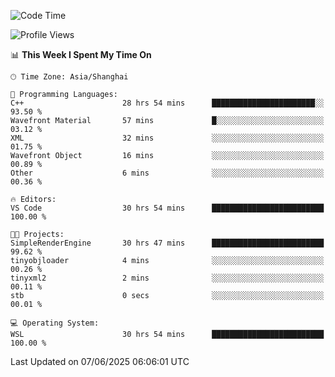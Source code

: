 <!--START_SECTION:waka-->
![Code Time](http://img.shields.io/badge/Code%20Time-2%2C977%20hrs%208%20mins-blue)

![Profile Views](http://img.shields.io/badge/Profile%20Views-0-blue)

📊 **This Week I Spent My Time On** 

```text
🕑︎ Time Zone: Asia/Shanghai

💬 Programming Languages: 
C++                      28 hrs 54 mins      ███████████████████████░░   93.50 % 
Wavefront Material       57 mins             █░░░░░░░░░░░░░░░░░░░░░░░░   03.12 % 
XML                      32 mins             ░░░░░░░░░░░░░░░░░░░░░░░░░   01.75 % 
Wavefront Object         16 mins             ░░░░░░░░░░░░░░░░░░░░░░░░░   00.89 % 
Other                    6 mins              ░░░░░░░░░░░░░░░░░░░░░░░░░   00.36 % 

🔥 Editors: 
VS Code                  30 hrs 54 mins      █████████████████████████   100.00 % 

🐱‍💻 Projects: 
SimpleRenderEngine       30 hrs 47 mins      █████████████████████████   99.62 % 
tinyobjloader            4 mins              ░░░░░░░░░░░░░░░░░░░░░░░░░   00.26 % 
tinyxml2                 2 mins              ░░░░░░░░░░░░░░░░░░░░░░░░░   00.11 % 
stb                      0 secs              ░░░░░░░░░░░░░░░░░░░░░░░░░   00.01 % 

💻 Operating System: 
WSL                      30 hrs 54 mins      █████████████████████████   100.00 % 
```


 Last Updated on 07/06/2025 06:06:01 UTC
<!--END_SECTION:waka-->